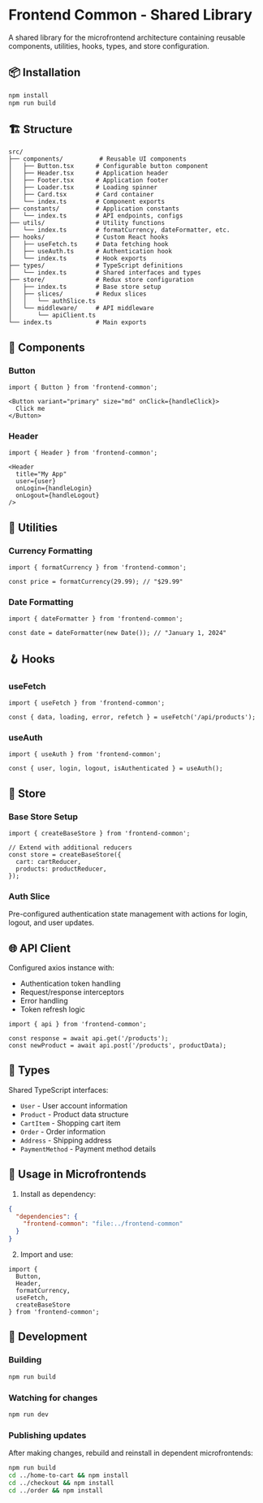 # Frontend Common - Shared Library

A shared library for the microfrontend architecture containing reusable components, utilities, hooks, types, and store configuration.

## 📦 Installation

```bash
npm install
npm run build
```

## 🏗️ Structure

```
src/
├── components/          # Reusable UI components
│   ├── Button.tsx      # Configurable button component
│   ├── Header.tsx      # Application header
│   ├── Footer.tsx      # Application footer
│   ├── Loader.tsx      # Loading spinner
│   ├── Card.tsx        # Card container
│   └── index.ts        # Component exports
├── constants/          # Application constants
│   └── index.ts        # API endpoints, configs
├── utils/              # Utility functions
│   └── index.ts        # formatCurrency, dateFormatter, etc.
├── hooks/              # Custom React hooks
│   ├── useFetch.ts     # Data fetching hook
│   ├── useAuth.ts      # Authentication hook
│   └── index.ts        # Hook exports
├── types/              # TypeScript definitions
│   └── index.ts        # Shared interfaces and types
├── store/              # Redux store configuration
│   ├── index.ts        # Base store setup
│   ├── slices/         # Redux slices
│   │   └── authSlice.ts
│   └── middleware/     # API middleware
│       └── apiClient.ts
└── index.ts            # Main exports
```

## 🎨 Components

### Button
```tsx
import { Button } from 'frontend-common';

<Button variant="primary" size="md" onClick={handleClick}>
  Click me
</Button>
```

### Header
```tsx
import { Header } from 'frontend-common';

<Header 
  title="My App"
  user={user}
  onLogin={handleLogin}
  onLogout={handleLogout}
/>
```

## 🔧 Utilities

### Currency Formatting
```tsx
import { formatCurrency } from 'frontend-common';

const price = formatCurrency(29.99); // "$29.99"
```

### Date Formatting
```tsx
import { dateFormatter } from 'frontend-common';

const date = dateFormatter(new Date()); // "January 1, 2024"
```

## 🪝 Hooks

### useFetch
```tsx
import { useFetch } from 'frontend-common';

const { data, loading, error, refetch } = useFetch('/api/products');
```

### useAuth
```tsx
import { useAuth } from 'frontend-common';

const { user, login, logout, isAuthenticated } = useAuth();
```

## 🏪 Store

### Base Store Setup
```tsx
import { createBaseStore } from 'frontend-common';

// Extend with additional reducers
const store = createBaseStore({
  cart: cartReducer,
  products: productReducer,
});
```

### Auth Slice
Pre-configured authentication state management with actions for login, logout, and user updates.

## 🌐 API Client

Configured axios instance with:
- Authentication token handling
- Request/response interceptors
- Error handling
- Token refresh logic

```tsx
import { api } from 'frontend-common';

const response = await api.get('/products');
const newProduct = await api.post('/products', productData);
```

## 📝 Types

Shared TypeScript interfaces:
- `User` - User account information
- `Product` - Product data structure
- `CartItem` - Shopping cart item
- `Order` - Order information
- `Address` - Shipping address
- `PaymentMethod` - Payment method details

## 🚀 Usage in Microfrontends

1. Install as dependency:
```json
{
  "dependencies": {
    "frontend-common": "file:../frontend-common"
  }
}
```

2. Import and use:
```tsx
import { 
  Button, 
  Header, 
  formatCurrency, 
  useFetch, 
  createBaseStore 
} from 'frontend-common';
```

## 🔄 Development

### Building
```bash
npm run build
```

### Watching for changes
```bash
npm run dev
```

### Publishing updates
After making changes, rebuild and reinstall in dependent microfrontends:
```bash
npm run build
cd ../home-to-cart && npm install
cd ../checkout && npm install  
cd ../order && npm install
```

